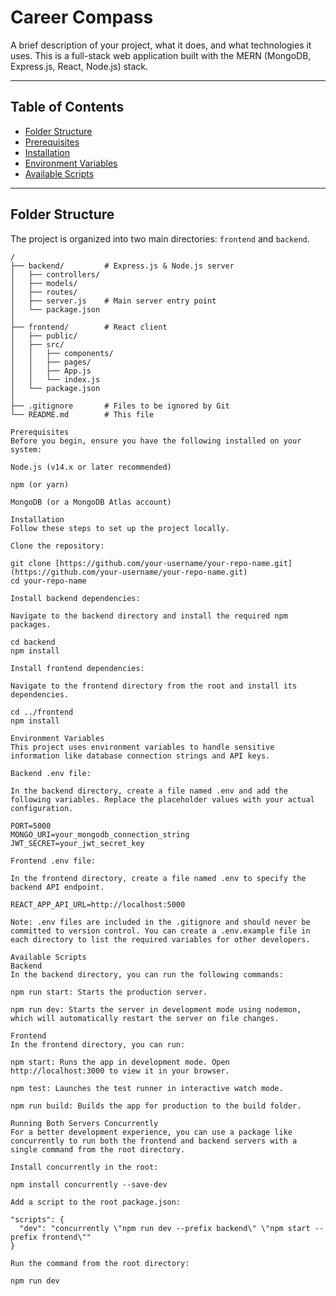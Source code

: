 # Career Compass

A brief description of your project, what it does, and what technologies it uses. This is a full-stack web application built with the MERN (MongoDB, Express.js, React, Node.js) stack.

---

## Table of Contents

- [Folder Structure](#folder-structure)
- [Prerequisites](#prerequisites)
- [Installation](#installation)
- [Environment Variables](#environment-variables)
- [Available Scripts](#available-scripts)

---

## Folder Structure

The project is organized into two main directories: `frontend` and `backend`.

```text
/
├── backend/         # Express.js & Node.js server
│   ├── controllers/
│   ├── models/
│   ├── routes/
│   ├── server.js    # Main server entry point
│   └── package.json
│
├── frontend/        # React client
│   ├── public/
│   ├── src/
│   │   ├── components/
│   │   ├── pages/
│   │   ├── App.js
│   │   └── index.js
│   └── package.json
│
├── .gitignore       # Files to be ignored by Git
└── README.md        # This file

Prerequisites
Before you begin, ensure you have the following installed on your system:

Node.js (v14.x or later recommended)

npm (or yarn)

MongoDB (or a MongoDB Atlas account)

Installation
Follow these steps to set up the project locally.

Clone the repository:

git clone [https://github.com/your-username/your-repo-name.git](https://github.com/your-username/your-repo-name.git)
cd your-repo-name

Install backend dependencies:

Navigate to the backend directory and install the required npm packages.

cd backend
npm install

Install frontend dependencies:

Navigate to the frontend directory from the root and install its dependencies.

cd ../frontend
npm install

Environment Variables
This project uses environment variables to handle sensitive information like database connection strings and API keys.

Backend .env file:

In the backend directory, create a file named .env and add the following variables. Replace the placeholder values with your actual configuration.

PORT=5000
MONGO_URI=your_mongodb_connection_string
JWT_SECRET=your_jwt_secret_key

Frontend .env file:

In the frontend directory, create a file named .env to specify the backend API endpoint.

REACT_APP_API_URL=http://localhost:5000

Note: .env files are included in the .gitignore and should never be committed to version control. You can create a .env.example file in each directory to list the required variables for other developers.

Available Scripts
Backend
In the backend directory, you can run the following commands:

npm run start: Starts the production server.

npm run dev: Starts the server in development mode using nodemon, which will automatically restart the server on file changes.

Frontend
In the frontend directory, you can run:

npm start: Runs the app in development mode. Open http://localhost:3000 to view it in your browser.

npm test: Launches the test runner in interactive watch mode.

npm run build: Builds the app for production to the build folder.

Running Both Servers Concurrently
For a better development experience, you can use a package like concurrently to run both the frontend and backend servers with a single command from the root directory.

Install concurrently in the root:

npm install concurrently --save-dev

Add a script to the root package.json:

"scripts": {
  "dev": "concurrently \"npm run dev --prefix backend\" \"npm start --prefix frontend\""
}

Run the command from the root directory:

npm run dev
